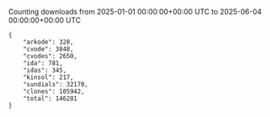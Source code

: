 
Counting downloads from 2025-01-01 00:00:00+00:00 UTC to 2025-06-04 00:00:00+00:00 UTC

```
{
    "arkode": 328,
    "cvode": 3848,
    "cvodes": 2650,
    "ida": 781,
    "idas": 345,
    "kinsol": 217,
    "sundials": 32170,
    "clones": 105942,
    "total": 146281
}
```
